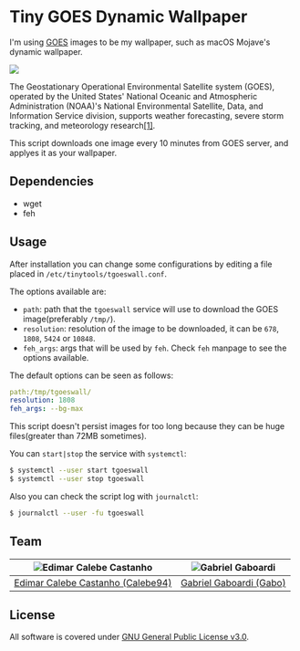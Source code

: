 # Tiny GOES Dynamic Wallpaper

I'm using [GOES](https://www.star.nesdis.noaa.gov/GOES/) images to be my wallpaper, such as macOS Mojave's dynamic wallpaper.

![](https://cdn.star.nesdis.noaa.gov/GOES16/ABI/FD/GEOCOLOR/thumbnail.jpg)

The Geostationary Operational Environmental Satellite system (GOES), operated by the United States' National Oceanic and Atmospheric Administration (NOAA)'s National Environmental Satellite, Data, and Information Service division, supports weather forecasting, severe storm tracking, and meteorology research[[1]](https://en.wikipedia.org/wiki/Geostationary_Operational_Environmental_Satellite).

This script downloads one image every 10 minutes from GOES server, and applyes it as your wallpaper.

## Dependencies

* wget
* feh

## Usage

After installation you can change some configurations by editing a file placed in `/etc/tinytools/tgoeswall.conf`.

The options available are:

* `path`: path that the `tgoeswall` service will use to download the GOES image(preferably `/tmp/`).
* `resolution`: resolution of the image to be downloaded, it can be `678`, `1808`, `5424` or `10848`.
* `feh_args`: args that will be used by `feh`. Check `feh` manpage to see the options available.

The default options can be seen as follows:

```yaml
path:/tmp/tgoeswall/
resolution: 1808
feh_args: --bg-max
```

This script doesn't persist images for too long because they can be huge files(greater than 72MB sometimes).

You can `start|stop` the service with `systemctl`: 

```bash
$ systemctl --user start tgoeswall
$ systemctl --user stop tgoeswall
```

Also you can check the script log with `journalctl`:

```bash
$ journalctl --user -fu tgoeswall
```

## Team

| <img src="https://github.com/Calebe94.png?size=200" alt="Edimar Calebe Castanho"> | <img src="https://github.com/gbgabo.png?size=200" alt="Gabriel Gaboardi"> | 
|:---------------------------------------------------------------------------------:|:-------------------------------------------------------------------------:|
| [Edimar Calebe Castanho (Calebe94)](https://github.com/Calebe94)                  | [Gabriel Gaboardi (Gabo)](https://github.com/gbgabo)                      |

## License

All software is covered under [GNU General Public License v3.0](https://www.gnu.org/licenses/gpl-3.0.en.html).

